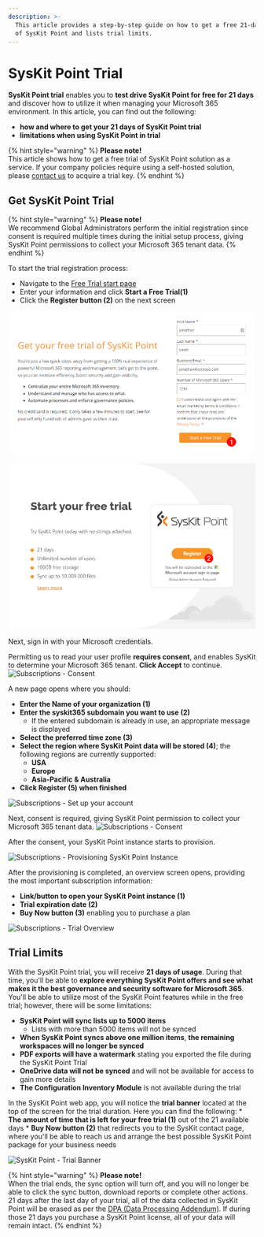 ```yaml
---
description: >-
  This article provides a step-by-step guide on how to get a free 21-day trial
  of SysKit Point and lists trial limits.
---
```


# SysKit Point Trial

**SysKit Point trial** enables you to **test drive SysKit Point for free for 21 days** and discover how to utilize it when managing your Microsoft 365 environment. In this article, you can find out the following:

* **how and where to get your 21 days of SysKit Point trial**
* **limitations when using SysKit Point in trial**

{% hint style="warning" %}
**Please note!**\
This article shows how to get a free trial of SysKit Point solution as a service. If your company policies require using a self-hosted solution, please [contact us](https://www.syskit.com/company/contact-us) to acquire a trial key.
{% endhint %}

## Get SysKit Point Trial

{% hint style="warning" %}
**Please note!**\
We recommend Global Administrators perform the initial registration since consent is required multiple times during the initial setup process, giving SysKit Point permissions to collect your Microsoft 365 tenant data.
{% endhint %}

To start the trial registration process:

* Navigate to the [Free Trial start page](https://www.syskit.com/products/point/free-trial/)
* Enter your information and click **Start a Free Trial(1)**
* Click the **Register button (2)** on the next screen

![Subscriptions - Start a Free Trial](../.gitbook/assets/trial-start.png)

![Subscriptions - Register](../.gitbook/assets/trial-register.png)

Next, sign in with your Microsoft credentials.

Permitting us to read your user profile **requires consent**, and enables SysKit to determine your Microsoft 365 tenant. **Click Accept** to continue. ![Subscriptions - Consent](../.gitbook/assets/trial\_consent.png)

A new page opens where you should:

* **Enter the Name of your organization (1)**
* **Enter the syskit365 subdomain you want to use (2)**
  * If the entered subdomain is already in use, an appropriate message is displayed
* **Select the preferred time zone (3)**
* **Select the region where SysKit Point data will be stored (4)**; the following regions are currently supported:
  * **USA**
  * **Europe**
  * **Asia-Pacific & Australia**
* **Click Register (5) when finished**

![Subscriptions - Set up your account](../.gitbook/assets/trial\_set-up-account.png)

Next, consent is required, giving SysKit Point permission to collect your Microsoft 365 tenant data. ![Subscriptions - Consent](../.gitbook/assets/trial\_ga-consent.png)

After the consent, your SysKit Point instance starts to provision.

![Subscriptions - Provisioning SysKit Point Instance](../.gitbook/assets/trial\_provision-instance.png)

After the provisioning is completed, an overview screen opens, providing the most important subscription information:

* **Link/button to open your SysKit Point instance (1)**
* **Trial expiration date (2)**
* **Buy Now button (3)** enabling you to purchase a plan

![Subscriptions - Trial Overview](../.gitbook/assets/trial\_trial-information.png)

## Trial Limits

With the SysKit Point trial, you will receive **21 days of usage**. During that time, you'll be able to **explore everything SysKit Point offers and see what makes it the best governance and security software for Microsoft 365**. You'll be able to utilize most of the SysKit Point features while in the free trial; however, there will be some limitations:

* **SysKit Point will sync lists up to 5000 items**
  * Lists with more than 5000 items will not be synced
* **When SysKit Point syncs above one million items**, **the remaining workspaces will no longer be synced**
* **PDF exports will have a watermark** stating you exported the file during the SysKit Point Trial
* **OneDrive data will not be synced** and will not be available for access to gain more details
* **The Configuration Inventory Module** is not available during the trial

In the SysKit Point web app, you will notice the **trial banner** located at the top of the screen for the trial duration. Here you can find the following: \* **The amount of time that is left for your free trial (1)** out of the 21 available days \* **Buy Now button (2)** that redirects you to the SysKit contact page, where you'll be able to reach us and arrange the best possible SysKit Point package for your business needs

![SysKit Point - Trial Banner](../.gitbook/assets/trial\_trial-banner.png)

{% hint style="warning" %}
**Please note!**\
When the trial ends, the sync option will turn off, and you will no longer be able to click the sync button, download reports or complete other actions. 21 days after the last day of your trial, all of the data collected in SysKit Point will be erased as per the [DPA (Data Processing Addendum)](https://www.syskit.com/data-processing-addendum/). If during those 21 days you purchase a SysKit Point license, all of your data will remain intact.
{% endhint %}
